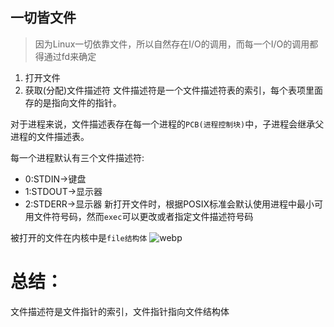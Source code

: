 ## 一切皆文件
> 因为Linux一切依靠文件，所以自然存在I/O的调用，而每一个I/O的调用都得通过fd来确定

1. 打开文件
2. 获取(分配)文件描述符
文件描述符是一个文件描述符表的索引，每个表项里面存的是指向文件的指针。

对于进程来说，文件描述表存在每一个进程的`PCB(进程控制块)`中，子进程会继承父进程的文件描述表。

每一个进程默认有三个文件描述符:
* 0:STDIN->键盘
* 1:STDOUT->显示器
* 2:STDERR->显示器
新打开文件时，根据POSIX标准会默认使用进程中最小可用文件符号码，然而`exec`可以更改或者指定文件描述符号码

被打开的文件在内核中是`file结构体`
![webp](https://upload-images.jianshu.io/upload_images/2322338-e9e60a745921ba84.png?imageMogr2/auto-orient/strip%7CimageView2/2/w/700/format/webp)
# 总结：
文件描述符是文件指针的索引，文件指针指向文件结构体